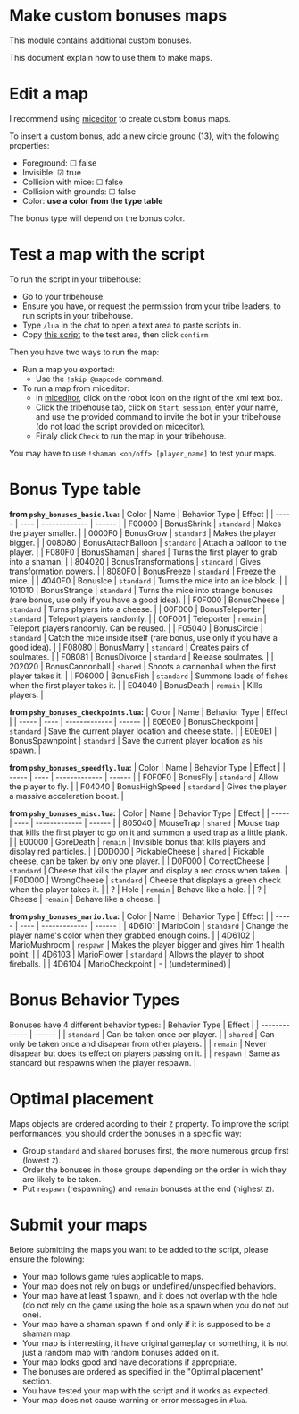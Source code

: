 # Make custom bonuses maps

This module contains additional custom bonuses.

This document explain how to use them to make maps.



# Edit a map

I recommend using [miceditor](https://entibo.github.io/miceditor/) to create custom bonus maps.

To insert a custom bonus, add a new circle ground (13), with the folowing properties:
- Foreground: ☐ false
- Invisible: ☑ true
- Collision with mice: ☐ false
- Collision with grounds: ☐ false
- Color: __use a color from the type table__

The bonus type will depend on the bonus color.



# Test a map with the script

To run the script in your tribehouse:
- Go to your tribehouse.
- Ensure you have, or request the permission from your tribe leaders, to run scripts in your tribehouse.
- Type `/lua` in the chat to open a text area to paste scripts in.
- Copy [this script](https://github.com/Pshy0/pshy_merge/releases/download/v0.7.8/pshy_essentials_plus.tfm.lua.txt) to the test area, then click `confirm`

Then you have two ways to run the map:
- Run a map you exported:
  - Use the `!skip @mapcode` command.
- To run a map from miceditor:
  - In [miceditor](https://entibo.github.io/miceditor/), click on the robot icon on the right of the xml text box.
  - Click the tribehouse tab, click on `Start session`, enter your name, and use the provided command to invite the bot in your tribehouse (do not load the script provided on miceditor).
  - Finaly click `Check` to run the map in your tribehouse.

You may have to use `!shaman <on/off> [player_name]` to test your maps.



# Bonus Type table

**from `pshy_bonuses_basic.lua`:**
| Color | Name | Behavior Type | Effect |
| ----- | ---- | ------------- | ------ |
| F00000 | BonusShrink | `standard` | Makes the player smaller. |
| 0000F0 | BonusGrow | `standard` | Makes the player bigger. |
| 008080 | BonusAttachBalloon | `standard` | Attach a balloon to the player. |
| F080F0 | BonusShaman | `shared` | Turns the first player to grab into a shaman. |
| 804020 | BonusTransformations | `standard` | Gives transformation powers. |
| 8080F0 | BonusFreeze | `standard` | Freeze the mice. |
| 4040F0 | BonusIce | `standard` | Turns the mice into an ice block. |
| 101010 | BonusStrange | `standard` | Turns the mice into strange bonuses (rare bonus, use only if you have a good idea). |
| F0F000 | BonusCheese | `standard` | Turns players into a cheese. |
| 00F000 | BonusTeleporter | `standard` | Teleport players randomly. |
| 00F001 | Teleporter | `remain` | Teleport players randomly. Can be reused. |
| F05040 | BonusCircle | `standard` | Catch the mice inside itself (rare bonus, use only if you have a good idea). |
| F08080 | BonusMarry | `standard` | Creates pairs of soulmates. |
| F08081 | BonusDivorce | `standard` | Release soulmates. |
| 202020 | BonusCannonball | `shared` | Shoots a cannonball when the first player takes it. |
| F06000 | BonusFish | `standard` | Summons loads of fishes when the first player takes it. |
| E04040 | BonusDeath | `remain` | Kills players. |

**from `pshy_bonuses_checkpoints.lua`:**
| Color | Name | Behavior Type | Effect |
| ----- | ---- | ------------- | ------ |
| E0E0E0 | BonusCheckpoint | `standard` | Save the current player location and cheese state. |
| E0E0E1 | BonusSpawnpoint | `standard` | Save the current player location as his spawn. |

**from `pshy_bonuses_speedfly.lua`:**
| Color | Name | Behavior Type | Effect |
| ----- | ---- | ------------- | ------ |
| F0F0F0 | BonusFly | `standard` | Allow the player to fly. |
| F04040 | BonusHighSpeed | `standard` | Gives the player a massive acceleration boost. |

**from `pshy_bonuses_misc.lua`:**
| Color | Name | Behavior Type | Effect |
| ----- | ---- | ------------- | ------ |
| 805040 | MouseTrap | `shared` | Mouse trap that kills the first player to go on it and summon a used trap as a little plank. |
| E00000 | GoreDeath | `remain` | Invisible bonus that kills players and display red particles. |
| D0D000 | PickableCheese | `shared` | Pickable cheese, can be taken by only one player. |
| D0F000 | CorrectCheese | `standard` | Cheese that kills the player and display a red cross when taken. |
| F0D000 | WrongCheese | `standard` | Cheese that displays a green check when the player takes it. |
| ? | Hole | `remain` | Behave like a hole. |
| ? | Cheese | `remain` | Behave like a cheese. |

**from `pshy_bonuses_mario.lua`:**
| Color | Name | Behavior Type | Effect |
| ----- | ---- | ------------- | ------ |
| 4D6101 | MarioCoin | `standard` | Change the player name's color when they grabbed enough coins. |
| 4D6102 | MarioMushroom | `respawn` | Makes the player bigger and gives him 1 health point. |
| 4D6103 | MarioFlower | `standard` | Allows the player to shoot fireballs. |
| 4D6104 | MarioCheckpoint | - | (undetermined) |



# Bonus Behavior Types

Bonuses have 4 different behavior types:
| Behavior Type | Effect |
| ------------- | ------ |
| `standard` | Can be taken once per player. |
| `shared` | Can only be taken once and disapear from other players. |
| `remain` | Never disapear but does its effect on players passing on it. |
| `respawn` | Same as standard but respawns when the player respawn. |



# Optimal placement

Maps objects are ordered acording to their `Z` property.
To improve the script performances, you should order the bonuses in a specific way:
- Group `standard` and `shared` bonuses first, the more numerous group first (lowest `Z`).
- Order the bonuses in those groups depending on the order in wich they are likely to be taken.
- Put `respawn` (respawning) and `remain` bonuses at the end (highest `Z`).



# Submit your maps

Before submitting the maps you want to be added to the script, please ensure the folowing:
- Your map follows game rules applicable to maps.
- Your map does not rely on bugs or undefined/unspecified behaviors.
- Your map have at least 1 spawn, and it does not overlap with the hole (do not rely on the game using the hole as a spawn when you do not put one).
- Your map have a shaman spawn if and only if it is supposed to be a shaman map.
- Your map is interresting, it have original gameplay or something, it is not just a random map with random bonuses added on it.
- Your map looks good and have decorations if appropriate.
- The bonuses are ordered as specified in the "Optimal placement" section.
- You have tested your map with the script and it works as expected.
- Your map does not cause warning or error messages in `#lua`.
